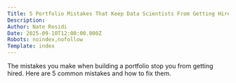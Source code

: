 ```yaml
---
Title: 5 Portfolio Mistakes That Keep Data Scientists From Getting Hired
Description: 
Author: Nate Rosidi
Date: 2025-09-10T12:00:00.000Z
Robots: noindex,nofollow
Template: index
---
```

The mistakes you make when building a portfolio stop you from getting hired. Here are 5 common mistakes and how to fix them.